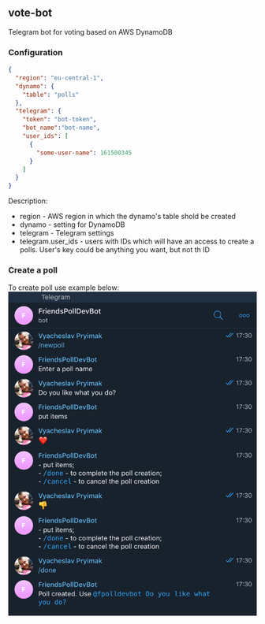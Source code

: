 vote-bot
---

Telegram bot for voting based on AWS DynamoDB


### Configuration
```json
{
  "region": "eu-central-1",
  "dynamo": {
    "table": "polls"
  },
  "telegram": {
    "token": "bot-token",
    "bot_name":"bot-name",
    "user_ids": [
      {
        "some-user-name": 161500345
      }
    ]
  }
}
```

Description:
   * region - AWS region in which the dynamo's table shold be created
   * dynamo - setting for DynamoDB
   * telegram - Telegram settings
   * telegram.user_ids - users with IDs which will have an access to create a polls. User's key could be anything you want, but not th ID
   
   
### Create a poll
   To create poll use example below:
   ![Create poll](https://raw.githubusercontent.com/incu6us/vote-bot/master/doc/images/create_poll.png)